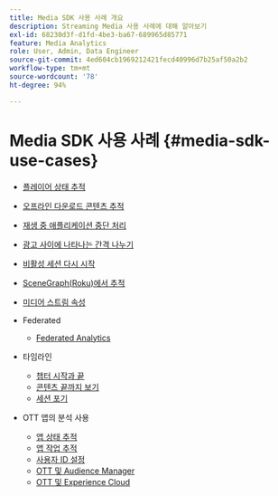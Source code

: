 ```yaml
---
title: Media SDK 사용 사례 개요
description: Streaming Media 사용 사례에 대해 알아보기
exl-id: 68230d3f-d1fd-4be3-ba67-689965d85771
feature: Media Analytics
role: User, Admin, Data Engineer
source-git-commit: 4ed604cb1969212421fecd40996d7b25af50a2b2
workflow-type: tm+mt
source-wordcount: '78'
ht-degree: 94%

---
```


# Media SDK 사용 사례 {#media-sdk-use-cases}

* [플레이어 상태 추적](/help/use-cases/player-state-tracking/player-state-overview.md)
* [오프라인 다운로드 콘텐츠 추적](/help/use-cases/track-downloaded-content.md)
* [재생 중 애플리케이션 중단 처리](/help/use-cases/cookbook/app-interrupts.md)
* [광고 사이에 나타나는 간격 나누기](/help/use-cases/cookbook/fix-ad-play-ad.md)
* [비활성 세션 다시 시작](/help/use-cases/cookbook/resuming-inactive.md)
* [SceneGraph(Roku)에서 추적](/help/use-cases/cookbook/sdk-track-scenegraph.md)
* [미디어 스트림 속성](/help/use-cases/media-analytics-cookbook/media-dimensions.md)

* Federated
   * [Federated Analytics](/help/use-cases/federated-analytics.md)

* 타임라인
   * [챕터 시작과 끝](/help/use-cases/timelines/chapter-start-end.md)
   * [콘텐츠 끝까지 보기](/help/use-cases/timelines/view-to-end-of-content.md)
   * [세션 포기](/help/use-cases/timelines/user-abandons-session.md)

* OTT 앱의 분석 사용
   * [앱 상태 추적](/help/use-cases/analytics-with-ott/track-app-states.md)
   * [앱 작업 추적](/help/use-cases/analytics-with-ott/track-app-actions.md)
   * [사용자 ID 설정](/help/use-cases/analytics-with-ott/set-user-ids.md)
   * [OTT 및 Audience Manager](/help/use-cases/analytics-with-ott/ott-am.md)
   * [OTT 및 Experience Cloud](/help/use-cases/analytics-with-ott/ott-experience-cloud.md)
